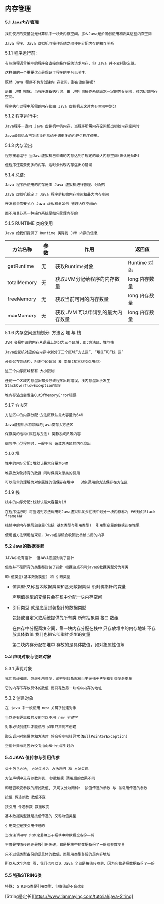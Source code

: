 ## 内存管理

#### 5.1 Java内存管理

	我们使用的变量就是计算机中一块块内存空间。那么Java是如何创使用和收集这些内存空间
	
	Java 程序、Java 虚拟机与操作系统之间使用分配内存的相互关系
	
5.1.1 程序运行前:

    有些编程语言编写的程序会直接向操作系统请求内存，但 Java 并不支持那么做。
	
	这样做的一个重要优点是保证了程序的平台无关性。
	
	既然 Java 程序不负责创建内 存空间，那由谁创建呢?
	
	是由 JVM 完成。当程序准备执行时，由 JVM 向操作系统请求一定的内存空间，称为初始内存空间。
	
	程序执行过程中所需的内存都由 Java 虚拟机从这片内存空间中划分
	
5.1.2 程序运行中:
	
	Java程序一直向 Java 虚拟机申请内存，当程序所需内存空间超出初始内存空间时
	
	Java虚拟机会再次向操作系统申请更多的内存供程序使用。
	
5.1.3 内存溢出:
	
	程序接着运行 当Java虚拟机已申请的内存达到了规定的最大内存空间(默认是64M)
	
	但程序还需要更多的内存，这时会出现内存溢出的错误

5.1.4 总结:
	
	Java 程序所使用的内存是由 Java 虚拟机进行管理、分配的
	
	Java 虚拟机规定了 Java 程序的初始内存空间和最大内存空间
	
	开发者只需要关心 Java 虚拟机是如何 管理内存空间的
	
	而不用关心某一种操作系统是如何管理内存的
	
5.1.5 RUNTIME 类的使用
	
	Java 给我们提供了 Runtime 类得到 JVM 内存的信息



| 方法名称        | 参数    |  作用  | 返回值  |
| --------       | -----  | ----  |---- |
| getRuntime         | 无       |   获取Runtime对象               |  Runtime 对象    |
| totalMemory        | 无       |   获取JVM分配给程序的内存数量      |   long:内存数量   |
| freeMemory         | 无       |   获取当前可用的内存数量           |   long:内存数量   |
| maxMemory          | 无       |   获取 JVM 可以申请到的最大内存数量 |   long:内存数量   |



5.1.6 内存空间逻辑划分: 方法区 堆 与 栈
	
	JVM 会把申请的内存从逻辑上划分为三个区域，即:方法区、堆与栈
	
	Java虚拟机对应的在内存中划分了三个区域“方法区”、“堆区”和“栈 区”
	
	分别保存类结构、对象中的数据 和 变量(基本型和引用型)
	
	这三个内存区域都有 大小限制
	
	任何一个区域内存溢出都会导致程序出现错误，栈内存溢出会发生 StackOverflowException错误
	
	堆内存溢出会发生OutOfMemoryError错误

5.1.7 方法区

	方法区中的内存分配:方法区默认最大容量为64M
	
	Java虚拟机会将加载的java类存入方法区
	
	保存类的结构(属性与方法) 类静态成员等内容
	
	编写中小型程序时，一般不会 造成方法区的内存溢出

5.1.8 堆
	
	堆中的内存分配:堆默认最大容量为64M
	
	堆存放对象持有的数据 同时保持对原类的引用
	
	可以简单的理解为对象属性的值保存在堆中   对象调用的方法保存在方法区
	
5.1.9 栈

	栈中的内存分配:栈默认最大容量为1M
	
	在程序运行时 每当遇到方法调用时Java虚拟机就会在栈中划分一块内存称为 ##栈帧(Stack frame)##
	
	栈帧中的内存供局部变量(包括 基本类型与引用类型)  引用型变量的数据还在堆里
	
	使用当方法调用结束后，Java虚拟机会收回此栈帧占用的内存
	

#### 5.2  Java的数据类型

	JAVA中没有指针  但JAVA底层封装了指针
	
	但也并不是所有的类型都封装了指针 根据这点不同java的数据类型分为两类
	
	即:值类型(基本数据类型) 和 引用类型


* 值类型:又称基本数据类型和基元数据类型  没封装指针的变量  
	
	声明值类型的变量只会在栈中分配一块内存空间
	

* 引用类型:就是底层封装指针的数据类型  

	包括或自定义或系统提供的所有类 所有抽象类 接口 数组 
	
	在内存中分配两块空间，第一块内存分配在栈中 只存放堆中的内存地址 不存放具体数值 我们也把它叫指针类型的变量
	
	第二块内存分配在堆中 存放的是具体数值，如对象属性值等
	
	
#### 5.3  声明对象与创建对象

5.3.1 声明对象
	
	我们已经知道，类是引用类型，那声明对象就相当于在栈中声明指针类型的变量
	
	它的内存不存放具体的数值 而只存放另一块堆中内存的地址
	
5.3.2 创建对象
	
	在 java 中一般使用 new 关键字创建对象
	
	当然还有更高级的反射可以不用 new 关键字
	
	对象必须创建后才能使用 如果只声明不创建 
	
	那么调用对象属性和方法时 将会报空指针异常(NullPointerException)
	
	空指针异常是因为没有指向堆中内存引起的
	
	
#### 5.4  JAVA 值传参与引用传参

	类中包含方法, 方法又分为 方法声明 和 方法实现 
	
	方法声明中又有参数列表, 参数根据 调用后的效果不同
	
	即是否改变参数的原始数值, 又可以分为两种:  按值传递的参数 与 按引用传递的参数
	
	按值 传递参数 数值不变
	
	按引用 传递参数 数值改变
	
	基本数据类型就是按值传递的 又称为值类型
	
	引用类型是按引用传递的
	
	当方法调用时 实参这里相当于把栈中的数据全备份一份
	
	不管是按值传递还是按引用传递，都是把栈中的数据备份了一份给参数变量
	
	只不过值类型备份的是具体的数值，而引用类型备份的是内存地址
	
	所以从这个角度 看，我们也可以说 Java 全部是按值传参的，因为它都是把数据备份了一份
	
	
#### 5.5  特殊STRING类

	特殊: STRING类是引用类型，但数值却不会改变  


[String是定长][https://www.tianmaying.com/tutorial/java-String]
